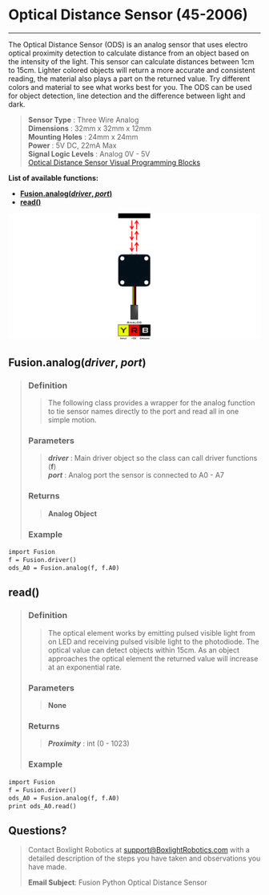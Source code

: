 # **Optical Distance Sensor (45-2006)**
-----
The Optical Distance Sensor (ODS) is an analog sensor that uses electro optical proximity detection to calculate distance from an object based on the intensity of the light. This sensor can calculate distances between 1cm to 15cm. Lighter colored objects will return a more accurate and consistent reading, the material also plays a part on the returned value. Try different colors and material to see what works best for you. The ODS can be used for object detection, line detection and the difference between light and dark.

>**Sensor Type** : Three Wire Analog  
>**Dimensions** : 32mm x 32mm x 12mm  
>**Mounting Holes** : 24mm x 24mm  
>**Power** : 5V DC, 22mA Max  
>**Signal Logic Levels** : Analog 0V - 5V  
>[Optical Distance Sensor Visual Programming Blocks](Blk_Optical_Distance_Sensor.md)

**List of available functions:**  

* [**Fusion.analog(*driver*, *port*)**](Py_Optical_Distance_Sensor.md#fusionanalogdriver-port)
* [**read()**](Py_Optical_Distance_Sensor.md#read)

![](img/Sensor_Diagrams/ODS.png)

## **Fusion.analog(*driver*, *port*)**
>### Definition
>>The following class provides a wrapper for the analog function to tie sensor names directly to the port and read all in one simple motion. 
>
>### Parameters
>>***driver*** : Main driver object so the class can call driver functions (**f**)  
>>***port*** : Analog port the sensor is connected to A0 - A7
>
>### Returns
>>**Analog Object**
>
>### Example
>>
    import Fusion
    f = Fusion.driver()
    ods_A0 = Fusion.analog(f, f.A0)
    
## **read()**
>### Definition
>>The optical element works by emitting pulsed visible light from on LED and receiving pulsed visible light to the photodiode. The optical value can detect objects within 15cm. As an object approaches the optical element the returned value will increase at an exponential rate.
>
>### Parameters
>>**None**
>
>### Returns
>>***Proximity*** : int (0 - 1023)
>
>### Example
>>
    import Fusion
    f = Fusion.driver()
    ods_A0 = Fusion.analog(f, f.A0)
    print ods_A0.read()

## **Questions?**
>Contact Boxlight Robotics at [support@BoxlightRobotics.com](mailto:support@BoxlightRobotics.com) with a detailed description of the steps you have taken and observations you have made.
>
>**Email Subject**: Fusion Python Optical Distance Sensor